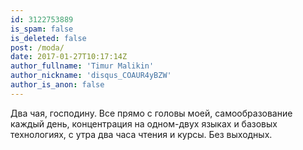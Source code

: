 ```yaml
---
id: 3122753889
is_spam: false
is_deleted: false
post: /moda/
date: 2017-01-27T10:17:14Z
author_fullname: 'Timur Malikin'
author_nickname: 'disqus_COAUR4yBZW'
author_is_anon: false
---
```


<p>Два чая, господину. Все прямо с головы моей, самообразование каждый день, концентрация на одном-двух языках и базовых технологиях, с утра два часа чтения и курсы. Без выходных.</p>
